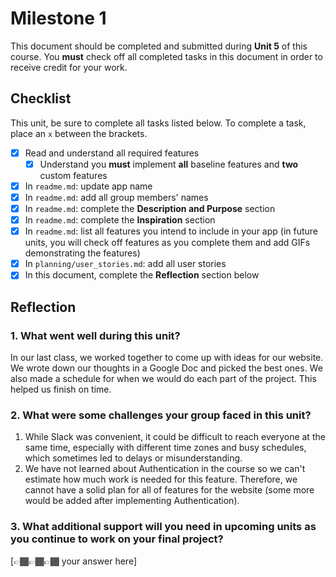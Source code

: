 # Milestone 1

This document should be completed and submitted during **Unit 5** of this course. You **must** check off all completed tasks in this document in order to receive credit for your work.

## Checklist

This unit, be sure to complete all tasks listed below. To complete a task, place an `x` between the brackets.

- [x] Read and understand all required features
  - [x] Understand you **must** implement **all** baseline features and **two** custom features
- [x] In `readme.md`: update app name
- [x] In `readme.md`: add all group members' names
- [x] In `readme.md`: complete the **Description and Purpose** section
- [x] In `readme.md`: complete the **Inspiration** section
- [x] In `readme.md`: list all features you intend to include in your app (in future units, you will check off features as you complete them and add GIFs demonstrating the features)
- [x] In `planning/user_stories.md`: add all user stories
- [x] In this document, complete the **Reflection** section below

## Reflection

### 1. What went well during this unit?

In our last class, we worked together to come up with ideas for our website. We wrote down our thoughts in a Google Doc and picked the best ones. We also made a schedule for when we would do each part of the project. This helped us finish on time.

### 2. What were some challenges your group faced in this unit?

1. While Slack was convenient, it could be difficult to reach everyone at the same time, especially with different time zones and busy schedules, which sometimes led to delays or misunderstanding.
2. We have not learned about Authentication in the course so we can't estimate how much work is needed for this feature. Therefore, we cannot have a solid plan for all of features for the website (some more would be added after implementing Authentication).

### 3. What additional support will you need in upcoming units as you continue to work on your final project?

[👉🏾👉🏾👉🏾 your answer here]
